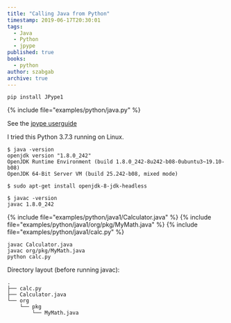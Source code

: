 ```yaml
---
title: "Calling Java from Python"
timestamp: 2019-06-17T20:30:01
tags:
  - Java
  - Python
  - jpype
published: true
books:
  - python
author: szabgab
archive: true
---
```



```
pip install JPype1
```

{% include file="examples/python/java.py" %}

See the [jpype userguide](https://github.com/jpype-project/jpype/blob/master/doc/userguide.rst)

I tried this Python 3.7.3 running on Linux.

```
$ java -version
openjdk version "1.8.0_242"
OpenJDK Runtime Environment (build 1.8.0_242-8u242-b08-0ubuntu3~19.10-b08)
OpenJDK 64-Bit Server VM (build 25.242-b08, mixed mode)
```


```
$ sudo apt-get install openjdk-8-jdk-headless

$ javac -version
javac 1.8.0_242
```

{% include file="examples/python/java1/Calculator.java" %}
{% include file="examples/python/java1/org/pkg/MyMath.java" %}
{% include file="examples/python/java1/calc.py" %}

```
javac Calculator.java
javac org/pkg/MyMath.java
python calc.py
```

Directory layout (before running javac):

```
.
├── calc.py
├── Calculator.java
└── org
    └── pkg
        └── MyMath.java
```

